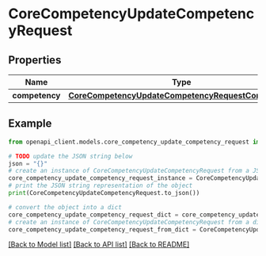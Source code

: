 # CoreCompetencyUpdateCompetencyRequest


## Properties

Name | Type | Description | Notes
------------ | ------------- | ------------- | -------------
**competency** | [**CoreCompetencyUpdateCompetencyRequestCompetency**](CoreCompetencyUpdateCompetencyRequestCompetency.md) |  | 

## Example

```python
from openapi_client.models.core_competency_update_competency_request import CoreCompetencyUpdateCompetencyRequest

# TODO update the JSON string below
json = "{}"
# create an instance of CoreCompetencyUpdateCompetencyRequest from a JSON string
core_competency_update_competency_request_instance = CoreCompetencyUpdateCompetencyRequest.from_json(json)
# print the JSON string representation of the object
print(CoreCompetencyUpdateCompetencyRequest.to_json())

# convert the object into a dict
core_competency_update_competency_request_dict = core_competency_update_competency_request_instance.to_dict()
# create an instance of CoreCompetencyUpdateCompetencyRequest from a dict
core_competency_update_competency_request_from_dict = CoreCompetencyUpdateCompetencyRequest.from_dict(core_competency_update_competency_request_dict)
```
[[Back to Model list]](../README.md#documentation-for-models) [[Back to API list]](../README.md#documentation-for-api-endpoints) [[Back to README]](../README.md)


